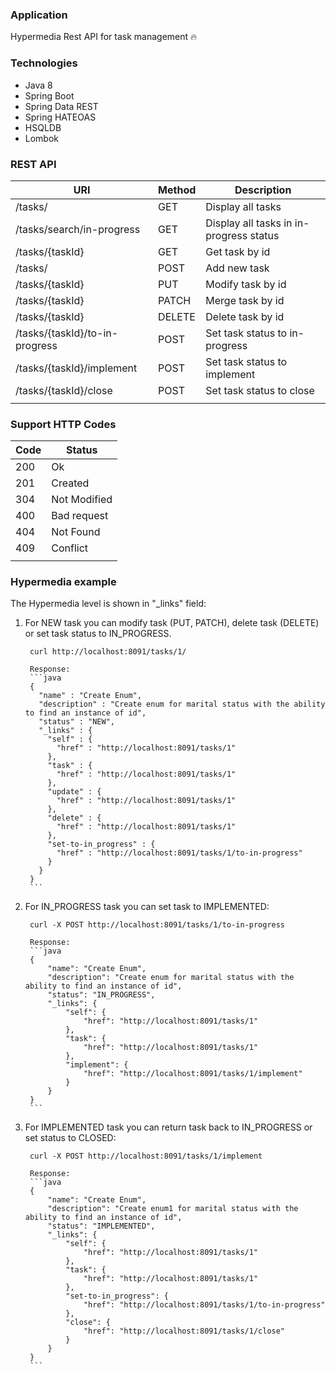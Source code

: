### Application
Hypermedia Rest API for task management :fire:

### Technologies
- Java 8
- Spring Boot
- Spring Data REST
- Spring HATEOAS
- HSQLDB
- Lombok

### REST API
| URI                           | Method | Description           |
| ---------------------         | ----   | ------------------------|
|/tasks/                        | GET    | Display all tasks       | 
|/tasks/search/in-progress      | GET    | Display all tasks in in-progress status| 
|/tasks/{taskId}                | GET    | Get  task by id         | 
|/tasks/                        | POST   | Add new task            | 
|/tasks/{taskId}                | PUT    | Modify task by id       | 
|/tasks/{taskId}                | PATCH  | Merge task by id       | 
|/tasks/{taskId}                | DELETE | Delete task by id      | 
|/tasks/{taskId}/to-in-progress | POST | Set task status to in-progress| 
|/tasks/{taskId}/implement      | POST | Set task status to implement  | 
|/tasks/{taskId}/close          | POST | Set task status to close      | 
|                               |      |                         |  

### Support HTTP Codes
| Code   |  Status                |
|--------|------------------------|
|200     | Ok                     |
|201     | Created                |
|304     | Not Modified           |
|400     | Bad request            |
|404     | Not Found              |
|409     | Conflict               |
|        |                        |



### Hypermedia example

The Hypermedia level is shown in "_links" field:

1. For NEW task you can modify task (PUT, PATCH), delete task (DELETE) or set task status to IN_PROGRESS.

        curl http://localhost:8091/tasks/1/ 

        Response:
        ```java
        {
          "name" : "Create Enum",
          "description" : "Create enum for marital status with the ability to find an instance of id",
          "status" : "NEW",
          "_links" : {
            "self" : {
              "href" : "http://localhost:8091/tasks/1"
            },
            "task" : {
              "href" : "http://localhost:8091/tasks/1"
            },
            "update" : {
              "href" : "http://localhost:8091/tasks/1"
            },
            "delete" : {
              "href" : "http://localhost:8091/tasks/1"
            },
            "set-to-in_progress" : {
              "href" : "http://localhost:8091/tasks/1/to-in-progress"
            }
          }
        }
        ```
2. For IN_PROGRESS task you can set task to IMPLEMENTED:

        curl -X POST http://localhost:8091/tasks/1/to-in-progress

        Response:
        ```java
        {
            "name": "Create Enum",
            "description": "Create enum for marital status with the ability to find an instance of id",
            "status": "IN_PROGRESS",
            "_links": {
                "self": {
                    "href": "http://localhost:8091/tasks/1"
                },
                "task": {
                    "href": "http://localhost:8091/tasks/1"
                },
                "implement": {
                    "href": "http://localhost:8091/tasks/1/implement"
                }
            }
        }
        ```
3. For IMPLEMENTED task you can return task back to IN_PROGRESS or set status to CLOSED:

        curl -X POST http://localhost:8091/tasks/1/implement

        Response:
        ```java
        {
            "name": "Create Enum",
            "description": "Create enum1 for marital status with the ability to find an instance of id",
            "status": "IMPLEMENTED",
            "_links": {
                "self": {
                    "href": "http://localhost:8091/tasks/1"
                },
                "task": {
                    "href": "http://localhost:8091/tasks/1"
                },
                "set-to-in_progress": {
                    "href": "http://localhost:8091/tasks/1/to-in-progress"
                },
                "close": {
                    "href": "http://localhost:8091/tasks/1/close"
                }
            }
        }
        ```

